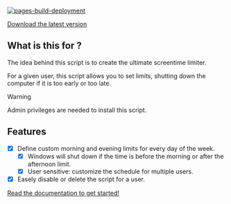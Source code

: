 [![pages-build-deployment](https://github.com/FlagHunter01/poweroff-scheduler/actions/workflows/pages/pages-build-deployment/badge.svg)](https://github.com/FlagHunter01/poweroff-scheduler/actions/workflows/pages/pages-build-deployment)

[Download the latest version](https://github.com/FlagHunter01/poweroff-scheduler/releases)

## What is this for ? 

The idea behind this script is to create the ultimate screentime limiter. 

For a given user, this script allows you to set limits, shutting down the computer if it is too early or too late. 

> [!WARNING]
> Admin privileges are needed to install this script.

## Features

- [x] Define custom morning and evening limits for every day of the week.
    - [x] Windows will shut down if the time is before the morning or after the afternoon limit. 
    - [x] User sensitive: customize the schedule for multiple users.
- [x] Easely disable or delete the script for a user.

[Read the documentation to get started!](https://flaghunter01.github.io/poweroff-scheduler/index.html)
